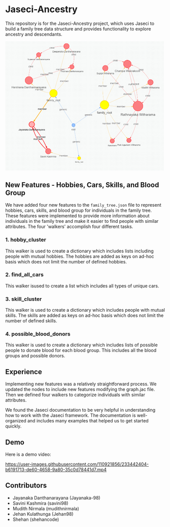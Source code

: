 # Jaseci-Ancestry

This repository is for the Jaseci-Ancestry project, which uses Jaseci to build a family tree data structure and provides functionality to explore ancestry and descendants.

<img src="./family.png" alt="Family Tree Image" width="500"/>

## New Features - Hobbies, Cars, Skills, and Blood Group

We have added four new features to the `family_tree.json` file to represent hobbies, cars, skills, and blood group for individuals in the family tree. These features were implemented to provide more information about individuals in the family tree and make it easier to find people with similar attributes. The four 'walkers' accomplish four different tasks.

  ###   1. hobby_cluster
This walker is used to create a dictionary which includes lists including people with mutual hobbies. The hobbies are added as keys on ad-hoc basis which does not limit the number of defined hobbies.
  ###   2. find_all_cars
This walker isused to create a list which includes all types of unique cars.
  ###   3. skill_cluster
This walker is used to create a dictionary which includes people with mutual skills. The skills are added as keys on ad-hoc basis which does not limit the number of defined skills.
  ###   4. possible_blood_donors
This walker is used to create a dictionary which includes lists of possible people to donate blood for each blood group. This includes all the blood groups and possible donors.

## Experience

Implementing new features was a relatively straightforward process. We updated the nodes to include new features modifying the graph.jac file. Then we defined four walkers to categorize individuals with similar attributes.

We found the Jaseci documentation to be very helpful in understanding how to work with the Jaseci framework. The documentation is well-organized and includes many examples that helped us to get started quickly.

## Demo

Here is a demo video:

https://user-images.githubusercontent.com/110921856/233442404-b6191713-de60-4658-9a80-35c0d78441d7.mp4

## Contributors

- Jayanaka Danthanarayana (Jayanaka-98)
- Savini Kashmira (savini98)
- Mudith Nirmala (mudithnirmala)
- Jehan Kulathunga (Jehan98)
- Shehan (shehancode)
